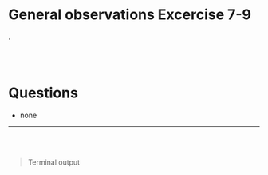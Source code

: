 # General observations Excercise 7-9

.

<br> </br>

# Questions

- none

---

<br> </br>

> Terminal output

```


```
